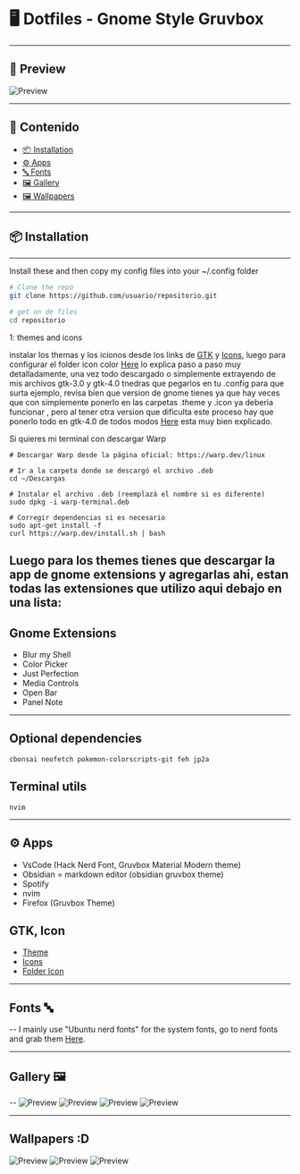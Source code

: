 # 🖥️ Dotfiles - Gnome Style Gruvbox

---

## 📸 Preview



![Preview](/ScreanShoots/obsidian.png)

---

## 📑 Contenido
- [📦 Installation](#Installation) 
- [⚙️ Apps](#Apps)              
- [🔤 Fonts](#Fonts)             
- [🖼️ Gallery](#Gallery)
- [🖼️ Wallpapers](#Wallpapers)          

---

## 📦 Installation
---
Install these and then copy my config files into your ~/.config folder

```bash
# Clone the repo
git clone https://github.com/usuario/repositorio.git

# get on de files
cd repositorio
```
1: themes and icons

instalar los themas y los icionos desde los links de [GTK](https://github.com/Fausto-Korpsvart/Gruvbox-GTK-Theme) y [Icons](https://github.com/PapirusDevelopmentTeam/papirus-icon-theme), luego para configurar el folder icon color [Here](https://github.com/xelser/gruvbox-papirus-folders) lo explica paso a paso muy detalladamente, una vez todo descargado o simplemente extrayendo de mis archivos gtk-3.0 y gtk-4.0 tnedras que pegarlos en tu .config para que surta ejemplo, revisa bien que version de gnome tienes ya que hay veces que con simplemente ponerlo en las carpetas .theme y .icon ya deberia funcionar , pero al tener otra version que dificulta este proceso hay que ponerlo todo en gtk-4.0 de todos modos [Here](https://github.com/Fausto-Korpsvart/Gruvbox-GTK-Theme) esta muy bien explicado.

Si quieres mi terminal con descargar Warp 
```
# Descargar Warp desde la página oficial: https://warp.dev/linux

# Ir a la carpeta donde se descargó el archivo .deb
cd ~/Descargas

# Instalar el archivo .deb (reemplazá el nombre si es diferente)
sudo dpkg -i warp-terminal.deb

# Corregir dependencias si es necesario
sudo apt-get install -f
curl https://warp.dev/install.sh | bash

```

Luego para los themes tienes que descargar la app de gnome extensions y agregarlas ahi, estan todas las extensiones que utilizo aqui debajo en una lista:
--
## Gnome Extensions
- Blur my Shell
- Color Picker
- Just Perfection
- Media Controls
- Open Bar
- Panel Note

---
## Optional dependencies
```
cbonsai neofetch pokemon-colorscripts-git feh jp2a 
```
## Terminal utils
```
nvim 
```
---

## ⚙️ Apps

- VsCode (Hack Nerd Font, Gruvbox Material Modern theme)
- Obsidian = markdown editor (obsidian gruvbox theme)
- Spotify
- nvim
- Firefox (Gruvbox Theme)

## GTK, Icon 
- [Theme](https://github.com/Fausto-Korpsvart/Gruvbox-GTK-Theme)
- [Icons](https://github.com/PapirusDevelopmentTeam/papirus-icon-theme)
- [Folder Icon](https://github.com/xelser/gruvbox-papirus-folders)


---

## Fonts 🔤
--
I mainly use "Ubuntu nerd fonts" for the system fonts, go to nerd fonts and grab them [Here](https://www.nerdfonts.com/).

---

## Gallery 🖼️
--
![Preview](/ScreanShoots/FastFetch.png)
![Preview](/ScreanShoots/Files.png)
![Preview](/ScreanShoots/obsidian.png)
![Preview](/ScreanShoots/wallpaper.png)

---
## Wallpapers :D

![Preview](/dotfiles/Wallpapers/dock.png) ![Preview](/dotfiles/Wallpapers/montana.jpg) ![Preview](/dotfiles/Wallpapers/wall.jpg) 
